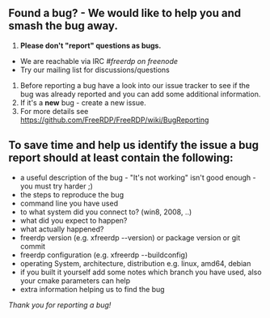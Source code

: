 ## Found a bug? - We would like to help you and smash the bug away.
1. __Please don't "report" questions as bugs.__
  * We are reachable via IRC _#freerdp on freenode_
  * Try our mailing list for discussions/questions
1. Before reporting a bug have a look into our issue tracker to see if the bug was already reported and you can add some additional information.
1. If it's a __new__ bug - create a new issue.
1. For more details see https://github.com/FreeRDP/FreeRDP/wiki/BugReporting

## To save time and help us identify the issue a bug report should at least contain the following:
  * a useful description of the bug - "It's not working" isn't good enough - you must try harder ;)
  * the steps to reproduce the bug
  * command line you have used
  * to what system did you connect to? (win8, 2008, ..)
  * what did you expect to happen?
  * what actually happened?
  * freerdp version (e.g. xfreerdp --version) or package version or git commit
  * freerdp configuration (e.g. xfreerdp --buildconfig)
  * operating System, architecture, distribution e.g. linux, amd64, debian
  * if you built it yourself add some notes which branch you have used, also your cmake parameters can help
  * extra information helping us to find the bug

_Thank you for reporting a bug!_
